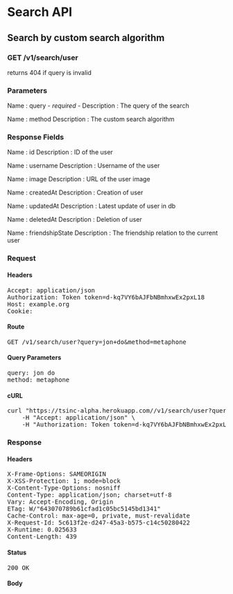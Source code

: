 # Search API

## Search by custom search algorithm

### GET /v1/search/user

returns 404 if query is invalid



### Parameters

Name : query *- required -*
Description : The query of the search

Name : method
Description : The custom search algorithm


### Response Fields

Name : id
Description : ID of the user

Name : username
Description : Username of the user

Name : image
Description : URL of the user image

Name : createdAt
Description : Creation of user

Name : updatedAt
Description : Latest update of user in db

Name : deletedAt
Description : Deletion of user

Name : friendshipState
Description : The friendship relation to the current user

### Request

#### Headers

<pre>Accept: application/json
Authorization: Token token=d-kq7VY6bAJFbNBmhxwEx2pxL18
Host: example.org
Cookie: </pre>

#### Route

<pre>GET /v1/search/user?query=jon+do&amp;method=metaphone</pre>

#### Query Parameters

<pre>query: jon do
method: metaphone</pre>

#### cURL

<pre class="request">curl &quot;https://tsinc-alpha.herokuapp.com//v1/search/user?query=jon+do&amp;method=metaphone&quot; -X GET \
	-H &quot;Accept: application/json&quot; \
	-H &quot;Authorization: Token token=d-kq7VY6bAJFbNBmhxwEx2pxL18&quot;</pre>

### Response

#### Headers

<pre>X-Frame-Options: SAMEORIGIN
X-XSS-Protection: 1; mode=block
X-Content-Type-Options: nosniff
Content-Type: application/json; charset=utf-8
Vary: Accept-Encoding, Origin
ETag: W/&quot;643070789b61cfad1c05bc5145bd1341&quot;
Cache-Control: max-age=0, private, must-revalidate
X-Request-Id: 5c613f2e-d247-45a3-b575-c14c50280422
X-Runtime: 0.025633
Content-Length: 439</pre>

#### Status

<pre>200 OK</pre>

#### Body

```javascript

```
